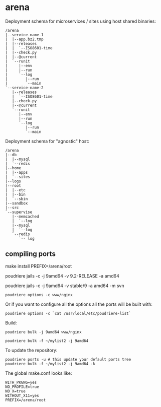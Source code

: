 arena
=====

Deployment schema for microservices / sites using host shared binaries:

    /arena
    |--service-name-1
    |  |--app.bz2.tmp
    |  |--releases
    |  |  `--ISO8601-time
    |  |--check.py
    |  |--@current
    |  `--runit
    |     |--env
    |     |--run
    |     `--log
    |        |--run
    |        `--main
    `--service-name-2
       |--releases
       |  `--ISO8601-time
       |--check.py
       |--@current
       `--runit
          |--env
          |--run
          `--log
             |--run
             `--main


Deployment schema for "agnostic" host:

    /arena
    |--db
    |  |--mysql
    |  `--redis
    |--home
    |  |--apps
    |  `--sites
    |--logs
    |--root
    |  |--etc
    |  |--bin
    |  `--sbin
    |--sandbox
    |--src
    `--supervise
       |--memcached
       |  `--log
       |--mysql
       |  `--log
       `--redis
          `-- log



compiling ports
---------------

make install PREFIX=/arena/root


poudriere jails -c -j 9amd64 -v 9.2-RELEASE -a amd64

poudriere jails -c -j 9amd64 -v stable/9 -a amd64 -m svn



    poudriere options -c www/nginx

Or if you want to configure all the options all the ports will be built with:

    poudriere options -c `cat /usr/local/etc/poudriere-list`

Build:

    poudriere bulk -j 9amd64 www/nginx

    poudriere bulk -f ~/mylist2 -j 9amd64

To update the repository:

    poudriere ports -u # this update your default ports tree
    poudriere bulk -f ~/mylist2 -j 9amd64 -k


The global make.conf looks like:

    WITH_PKGNG=yes
    NO_PROFILE=true
    NO_X=true
    WITHOUT_X11=yes
    PREFIX=/arena/root
